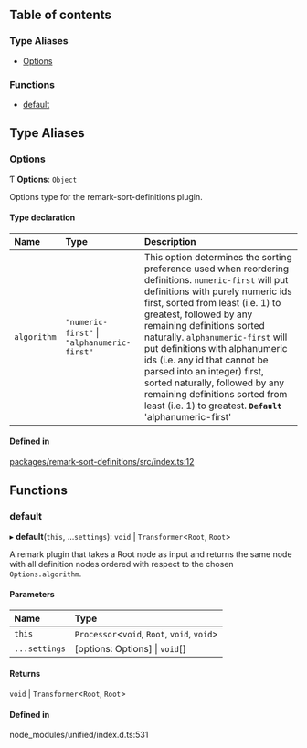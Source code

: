 ## Table of contents

### Type Aliases

- [Options][1]

### Functions

- [default][2]

## Type Aliases

### Options

Ƭ **Options**: `Object`

Options type for the remark-sort-definitions plugin.

#### Type declaration

| Name        | Type                                        | Description                                                                                                                                                                                                                                                                                                                                                                                                                                                                                                       |
| :---------- | :------------------------------------------ | :---------------------------------------------------------------------------------------------------------------------------------------------------------------------------------------------------------------------------------------------------------------------------------------------------------------------------------------------------------------------------------------------------------------------------------------------------------------------------------------------------------------- |
| `algorithm` | `"numeric-first"` \| `"alphanumeric-first"` | This option determines the sorting preference used when reordering definitions. `numeric-first` will put definitions with purely numeric ids first, sorted from least (i.e. 1) to greatest, followed by any remaining definitions sorted naturally. `alphanumeric-first` will put definitions with alphanumeric ids (i.e. any id that cannot be parsed into an integer) first, sorted naturally, followed by any remaining definitions sorted from least (i.e. 1) to greatest. **`Default`** 'alphanumeric-first' |

#### Defined in

[packages/remark-sort-definitions/src/index.ts:12][3]

## Functions

### default

▸ **default**(`this`, ...`settings`): `void` | `Transformer`<`Root`, `Root`>

A remark plugin that takes a Root node as input and returns the same node with
all definition nodes ordered with respect to the chosen `Options.algorithm`.

#### Parameters

| Name          | Type                                        |
| :------------ | :------------------------------------------ |
| `this`        | `Processor`<`void`, `Root`, `void`, `void`> |
| `...settings` | \[options: Options] \| `void`\[]            |

#### Returns

`void` | `Transformer`<`Root`, `Root`>

#### Defined in

node_modules/unified/index.d.ts:531

[1]: README.md#options
[2]: README.md#default
[3]:
  https://github.com/Xunnamius/unified-utils/blob/7ddf2f1/packages/remark-sort-definitions/src/index.ts#L12
